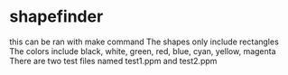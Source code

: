 # shapefinder

this can be ran with make command
The shapes only include rectangles
The colors include black, white, green, red, blue, cyan, yellow, magenta
There are two test files named test1.ppm and test2.ppm